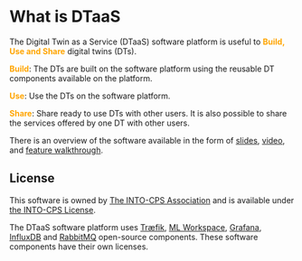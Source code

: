 # What is DTaaS

The Digital Twin as a Service (DTaaS) software platform is useful
to <font color="orange"> **Build, Use and Share** </font> digital twins (DTs).

<font color="orange">**Build**</font>: The DTs are built on the software platform
using the reusable DT components available on the platform.

<font color="orange">**Use**</font>: Use the DTs on the software platform.

<font color="orange">**Share**</font>: Share ready to use DTs with other users.
It is also possible to share the services offered by one DT with other users.

There is an overview of the software available in the form of
[slides](https://odin.cps.digit.au.dk/into-cps/dtaas/assets/DTaaS-short-intro.pdf),
[video](https://odin.cps.digit.au.dk/into-cps/dtaas/assets/videos/DTaaS-short-intro.mp4),
and [feature walkthrough](https://odin.cps.digit.au.dk/into-cps/dtaas/assets/videos/dtaas-v0.2.0-demo.mp4).

## License

This software is owned by [The INTO-CPS Association](https://into-cps.org/) and is available under [the INTO-CPS License](LICENSE.md).

The DTaaS software platform uses [Træfik](https://github.com/traefik/traefik), [ML Workspace](https://github.com/ml-tooling/ml-workspace), [Grafana](https://github.com/grafana/grafana), [InfluxDB](https://github.com/influxdata/influxdb) and [RabbitMQ](https://github.com/rabbitmq/rabbitmq-server) open-source components. These software components have their own licenses.
